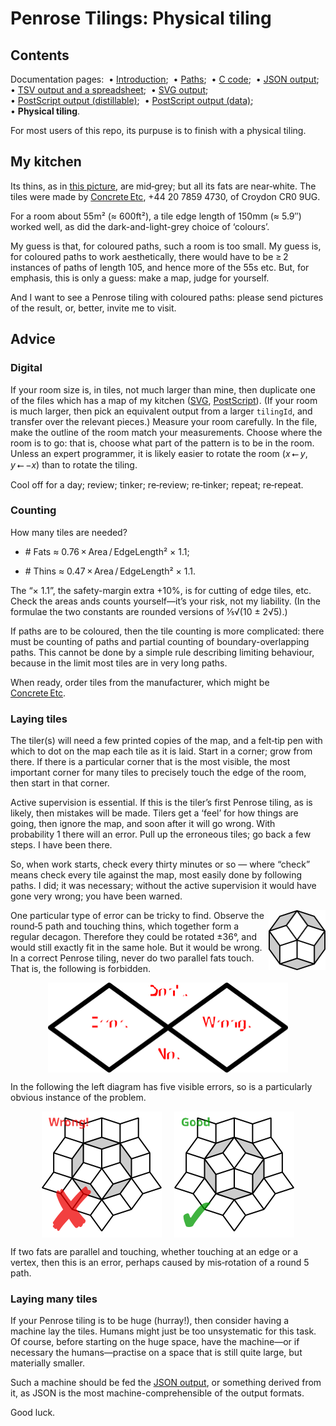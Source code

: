 # Penrose Tilings: Physical tiling #

## Contents ##

Documentation pages:&nbsp; 
&bull;&nbsp;[Introduction](introduction.md);&nbsp; 
&bull;&nbsp;[Paths](paths.md);&nbsp; 
&bull;&nbsp;[C&nbsp;code](c.md);&nbsp; 
&bull;&nbsp;[JSON&nbsp;output](json.md);&nbsp; 
&bull;&nbsp;[TSV&nbsp;output&nbsp;and&nbsp;a&nbsp;spreadsheet](tsv.md);&nbsp; 
&bull;&nbsp;[SVG&nbsp;output](svg.md);&nbsp; 
&bull;&nbsp;[PostScript&nbsp;output&nbsp;(distillable)](postscript_distillable.md);&nbsp; 
&bull;&nbsp;[PostScript&nbsp;output&nbsp;(data)](postscript_data.md);&nbsp; 
&bull;&nbsp;**Physical&nbsp;tiling**.

For most users of this repo, its purpuse is to finish with a physical tiling. 


## My kitchen ##

Its thins, as in [this picture](../images/20230923_kitchen_tiles.png), are mid&#8209;grey; but all its fats are near&#8209;white. 
The tiles were made by [Concrete&#8239;Etc](https://www.concreteetc.co.uk/), +44&nbsp;20&nbsp;7859&nbsp;4730, of Croydon&nbsp;CR0&nbsp;9UG.

For a room about 55m&sup2; (&asymp;&nbsp;600ft&sup2;), a tile edge length of 150mm (&asymp;&nbsp;5.9&Prime;) worked well, as did the dark-and-light-grey choice of &lsquo;colours&rsquo;.

My guess is that, for coloured paths, such a room is too small. 
My guess is, for coloured paths to work aesthetically, there would have to be &ge;&#8239;2 instances of paths of length 105, and hence more of the 55s etc. 
But, for emphasis, this is only a guess: make a map, judge for yourself.

And I want to see a Penrose tiling with coloured paths: please send pictures of the result, or, better, invite me to visit. 


## Advice ##

### Digital ###

If your room size is, in tiles, not much larger than mine, then duplicate one of the files which has a map of my kitchen ([SVG](../images/Penrose_Rh_08_kitchen_zoom.svg), [PostScript](../postscript_pdf/Kitchen_Rh_08.ps)). 
(If your room is much larger, then pick an equivalent output from a larger `tilingId`, and transfer over the relevant pieces.) 
Measure your room carefully. 
In the file, make the outline of the room match your measurements. 
Choose where the room is to go: that is, choose what part of the pattern is to be in the room. 
Unless an expert programmer, it is likely easier to rotate the room (*x*&#8239;&#11104;&#8239;*y*, *y*&#8239;&#11104;&#8239;&minus;*x*) than to rotate the tiling. 

Cool off for a day; review; tinker; re&#8209;review; re&#8209;tinker; repeat; re&#8209;repeat.


### Counting ###

How many tiles are needed?

* \# Fats&nbsp;&asymp;&nbsp;0.76&#8239;&times;&#8239;Area&#8239;/&#8239;EdgeLength&sup2;&nbsp;&times;&nbsp;1.1;

* \# Thins&nbsp;&asymp;&nbsp;0.47&#8239;&times;&#8239;Area&#8239;/&#8239;EdgeLength&sup2;&nbsp;&times;&nbsp;1.1.

The &ldquo;&times;&nbsp;1.1&rdquo;, the safety-margin extra +10%, is for cutting of edge tiles, etc. 
Check the areas ands counts yourself&mdash;it&rsquo;s your risk, not my liability. 
(In the formulae the two constants are rounded versions of &frac15;&radic;(10&nbsp;&plusmn;&nbsp;2&radic;5).)

If paths are to be coloured, then the tile counting is more complicated: there must be counting of paths and partial counting of boundary-overlapping paths. 
This cannot be done by a simple rule describing limiting behaviour, because in the limit most tiles are in very long paths.

When ready, order tiles from the manufacturer, which might be [Concrete&#8239;Etc](https://www.concreteetc.co.uk/).

### Laying tiles ###

The tiler(s) will need a few printed copies of the map, and a felt&#8209;tip pen with which to dot on the map each tile as it is laid. 
Start in a corner; grow from there. 
If there is a particular corner that is the most visible, the most important corner for many tiles to precisely touch the edge of the room, then start in that corner.

Active supervision is essential. 
If this is the tiler&rsquo;s first Penrose tiling, as is likely, then mistakes will be made. 
Tilers get a &lsquo;feel&rsquo; for how things are going, then ignore the map, and soon after it will go wrong. 
With probability&nbsp;1 there will an error. 
Pull up the erroneous tiles; go back a few steps. 
I have been there.
 
So, when work starts, check every thirty minutes or so &mdash; where &ldquo;check&rdquo; means check every tile against the map, most easily done by following paths. 
I did; it was necessary; without the active supervision it would have gone very wrong; you have been warned.


<img align="right" width="91.39388" height="96" src="../images/round5.svg">

One particular type of error can be tricky to find. 
Observe the round&#8209;5 path and touching thins, which together form a regular decagon. 
Therefore they could be rotated &plusmn;36&deg;, and would still exactly fit in the same hole. 
But it would be wrong. 
In a correct Penrose tiling, never do two parallel fats touch. 
That is, the following is forbidden. 


<div align="center">

<img align="center" width="384" height="144.29" src="../images/two_forbidden_fats.svg"></center>

</div>

In the following the left diagram has five visible errors, so is a particularly obvious instance of the problem.

<div align="center">

<img align="center" width="192" height="201.7726" src="../images/path15_bad.svg"> &nbsp; &nbsp; <img align="center" width="192" height="201.7726" src="../images/path15_good.svg">

</div>

If two fats are parallel and touching, whether touching at an edge or a vertex, then this is an error, perhaps caused by mis&#8209;rotation of a round&nbsp;5 path.


### Laying many tiles ###

If your Penrose tiling is to be huge (hurray!), then consider having a machine lay the tiles. 
Humans might just be too unsystematic for this task. 
Of course, before starting on the huge space, have the machine&mdash;or if necessary the humans&mdash;practise on a space that is still quite large, but materially smaller. 

Such a machine should be fed the [JSON&nbsp;output](json.md), or something derived from it, as JSON is the most machine-comprehensible of the output formats.

Good luck.
